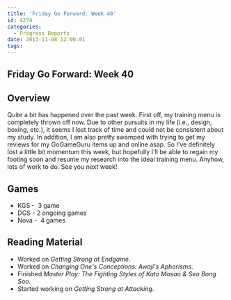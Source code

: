 ```yaml
---
title: 'Friday Go Forward: Week 40'
id: 4274
categories:
  - Progress Reports
date: 2013-11-08 12:00:01
tags:
---
```


## Friday Go Forward: Week 40

## Overview

Quite a bit has happened over the past week. First off, my training menu is completely thrown off now. Due to other pursuits in my life (i.e., design, boxing, etc.), it seems I lost track of time and could not be consistent about my study. In addition, I am also pretty swamped with trying to get my reviews for my GoGameGuru items up and online asap. So I've definitely lost a little bit momentum this week, but hopefully I'll be able to regain my footing soon and resume my research into the ideal training menu. Anyhow, lots of work to do. See you next week!

## Games

*   KGS -  3 game
*   DGS - 2 ongoing games
*   Nova -  4 games

## Reading Material

*   Worked on _Getting Strong at Endgame_.
*   Worked on _Changing One's Conceptions: Awaji's Aphorisms_.
*   Finished _Master Play: The Fighting Styles of Kato Masao &amp; Seo Bong Soo._
*   Started working on _Getting Strong at Attacking_.